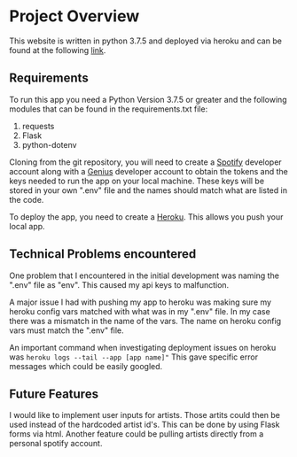 # Project Overview 
This website is written in python 3.7.5 and deployed via heroku and can be found at the following [link](https://pdoluweera1project1.herokuapp.com/).

## Requirements

To run this app you need a Python Version 3.7.5 or greater and the following modules that can be found in the requirements.txt file:

1. requests
2. Flask
3. python-dotenv
 
Cloning from the git repository, you will need to create a [Spotify](https://developer.spotify.com/) developer account along with a [Genius](https://genius.com/developers) developer account to obtain the tokens and the keys needed to run the app on your local machine. These keys will be stored in your own ".env" file and the names should match what are listed in the code. 

To deploy the app, you need to create a [Heroku](https://signup.heroku.com/). This allows you push your local app. 
 
## Technical Problems encountered
One problem that I encountered in the initial development was naming the ".env" file as "env". This caused my api keys to malfunction.

A major issue I had with pushing my app to heroku was making sure my heroku config vars matched with what was in my ".env" file. In my case there was a mismatch in the name of the vars. The name on heroku config vars must match the ".env" file.

An important command when investigating deployment issues on heroku was 
```heroku logs --tail --app [app name]"``` This gave specific error messages which could be easily googled. 

## Future Features 
I would like to implement user inputs for artists. Those artits could then be used instead of the hardcoded artist id's. This can be done by using Flask forms via html. 
Another feature could be pulling artists directly from  a personal spotify account. 